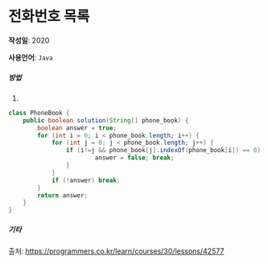 # 전화번호 목록

**작성일**: 2020

**사용언어**: `Java`

##### 방법

1. 

   



```java
class PhoneBook {
    public boolean solution(String[] phone_book) {
        boolean answer = true;
        for (int i = 0; i < phone_book.length; i++) {
            for (int j = 0; j < phone_book.length; j++) {
                if (i!=j && phone_book[j].indexOf(phone_book[i]) == 0) {
                        answer = false; break;
                }
            }
            if (!answer) break;
        }
        return answer;
    }
}
```

##### 기타





출처: https://programmers.co.kr/learn/courses/30/lessons/42577